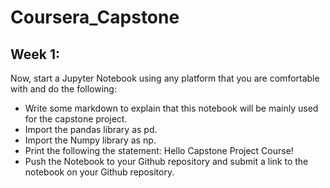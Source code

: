 # Coursera_Capstone

## Week 1:

Now, start a Jupyter Notebook using any platform that you are comfortable with and do the following:

- Write some markdown to explain that this notebook will be mainly used for the capstone project.
- Import the pandas library as pd.
- Import the Numpy library as np.
- Print the following the statement: Hello Capstone Project Course!
- Push the Notebook to your Github repository and submit a link to the notebook on your Github repository.
